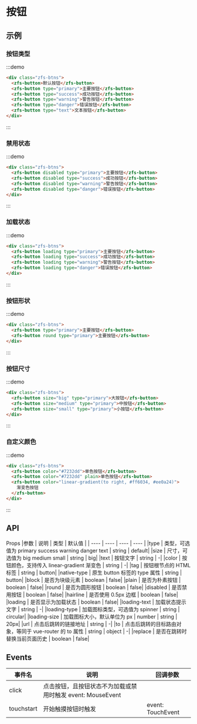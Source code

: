 <!--
 * @Author: 李韬
 * @Date: 2022-08-25 15:39:48
 * @LastEditors: 李韬
 * @LastEditTime: 2022-08-29 16:58:11
-->
# 按钮

## 示例
### 按钮类型
:::demo
```html
<div class="zfs-btns">
  <zfs-button>默认按钮</zfs-button>
  <zfs-button type="primary">主要按钮</zfs-button>
  <zfs-button type="success">成功按钮</zfs-button>
  <zfs-button type="warning">警告按钮</zfs-button>
  <zfs-button type="danger">错误按钮</zfs-button>
  <zfs-button type="text">文本按钮</zfs-button>
</div>
```
:::
### 禁用状态
:::demo
```html
<div class="zfs-btns">
  <zfs-button disabled type="primary">主要按钮</zfs-button>
  <zfs-button disabled type="success">成功按钮</zfs-button>
  <zfs-button disabled type="warning">警告按钮</zfs-button>
  <zfs-button disabled type="danger">错误按钮</zfs-button>
</div>
```
:::

### 加载状态
:::demo
```html
<div class="zfs-btns">
  <zfs-button loading type="primary">主要按钮</zfs-button>
  <zfs-button loading type="success">成功按钮</zfs-button>
  <zfs-button loading type="warning">警告按钮</zfs-button>
  <zfs-button loading type="danger">错误按钮</zfs-button>
</div>
```
:::

### 按钮形状
:::demo
```html
<div class="zfs-btns">
  <zfs-button type="primary">主要按钮</zfs-button>
  <zfs-button round type="primary">主要按钮</zfs-button>
</div>
```
:::

### 按钮尺寸
:::demo
```html
<div class="zfs-btns">
  <zfs-button size="big" type="primary">大按钮</zfs-button>
  <zfs-button size="medium" type="primary">中按钮</zfs-button>
  <zfs-button size="small" type="primary">小按钮</zfs-button>
</div>
```
:::

### 自定义颜色
:::demo
```html
<div class="zfs-btns">
  <zfs-button color="#7232dd">单色按钮</zfs-button>
  <zfs-button color="#7232dd" plain>单色按钮</zfs-button>
  <zfs-button color="linear-gradient(to right, #ff6034, #ee0a24)">
    渐变色按钮
  </zfs-button>
</div>
```
:::

## API
Props
|参数 | 说明 | 类型 | 默认值 |
| ---- | ---- | ---- | ---- |
|type | 类型，可选值为 primary success warning danger text | string | default|
|size | 尺寸，可选值为 big medium small | string | big|
|text | 按钮文字 | string | -|
|color | 按钮颜色，支持传入 linear-gradient 渐变色 | string | -|
|tag | 按钮根节点的 HTML 标签 | string | button|
|native-type | 原生 button 标签的 type 属性 | string | button|
|block | 是否为块级元素 | boolean | false|
|plain | 是否为朴素按钮 | boolean | false|
|round | 是否为圆形按钮 | boolean | false|
|disabled | 是否禁用按钮 | boolean | false|
|hairline | 是否使用 0.5px 边框 | boolean | false|
|loading | 是否显示为加载状态 | boolean | false|
|loading-text | 加载状态提示文字 | string | -|
|loading-type | 加载图标类型，可选值为 spinner | string | circular|
|loading-size | 加载图标大小，默认单位为 px | number | string | 20px|
|url | 点击后跳转的链接地址 | string | -|
|to | 点击后跳转的目标路由对象，等同于 vue-router 的 to 属性 | string | object | -|
|replace | 是否在跳转时替换当前页面历史 | boolean | false|


## Events
|事件名	|说明|	回调参数|
| ---- | ---- | ---- |
|click|	点击按钮，且按钮状态不为加载或禁用时触发	event: MouseEvent|
|touchstart|	开始触摸按钮时触发	|event: TouchEvent|